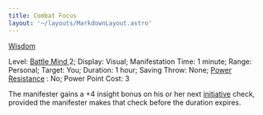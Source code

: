 ```yaml
---
title: Combat Focus
layout: '~/layouts/MarkdownLayout.astro'
---
```

[ Wisdom ](/modern.d20.srd/basics/ability.scores)

Level: [ Battle Mind ](/modern.d20.srd/classes/advanced/battle.mind) 2;
Display: Visual; Manifestation Time: 1 minute; Range: Personal; Target: You;
Duration: 1 hour; Saving Throw: None; [ Power Resistance](/modern.d20.srd/special.abilities/power.resistance) : No; Power Point Cost:
3

The manifester gains a +4 insight bonus on his or her next [ initiative](/modern.d20.srd/combat/initiative) check, provided the manifester makes that
check before the duration expires.

